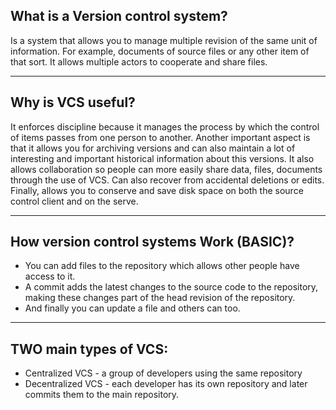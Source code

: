
## What is a Version control system?
Is a system that allows you to manage multiple revision of the same unit of information.
For example, documents of source files or any other item of that sort.
It allows multiple actors to cooperate and share files.
	
---

## Why is VCS useful?
It enforces discipline because it manages the process by which the control of items passes from one person to another. Another important aspect is that it allows you for archiving versions and can also maintain a lot of interesting and important historical information about this versions. It also allows collaboration so people can more easily share data, files, documents through the use of VCS. Can also recover from accidental deletions or edits. Finally, allows you to conserve and save disk space on both the source control client and on the serve.

---

## How version control systems Work (BASIC)?
* You can add files to the repository which allows other people have access to it.
* A commit adds the latest changes to the source code to the repository, making these changes part of the head revision of the repository. 
* And finally you can update a file and others can too.

---

## TWO main types of VCS:	
* Centralized VCS -  a group of developers using the same repository
* Decentralized VCS - each developer has its own repository and later commits them to the main repository.
